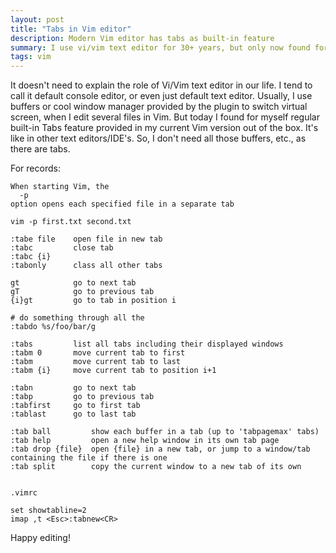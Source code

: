 ```yaml
---
layout: post
title: "Tabs in Vim editor"
description: Modern Vim editor has tabs as built-in feature
summary: I use vi/vim text editor for 30+ years, but only now found for myself Tabs as a its feature.
tags: vim
---
```


It doesn't need to explain the role of Vi/Vim text editor in our life.
I tend to call it default console editor, or even just default text editor.
Usually, I use buffers or cool window manager provided by the plugin to switch virtual screen,
when I edit several files in Vim. But today I found for myself regular built-in Tabs feature
provided in my current Vim version out of the box. It's like in other text editors/IDE's.
So, I don't need all those buffers, etc., as there are tabs.

For records:

```
When starting Vim, the
  -p
option opens each specified file in a separate tab

vim -p first.txt second.txt

:tabe file    open file in new tab
:tabc         close tab
:tabc {i}
:tabonly      class all other tabs

gt            go to next tab
gT            go to previous tab
{i}gt         go to tab in position i

# do something through all the
:tabdo %s/foo/bar/g

:tabs         list all tabs including their displayed windows
:tabm 0       move current tab to first
:tabm         move current tab to last
:tabm {i}     move current tab to position i+1

:tabn         go to next tab
:tabp         go to previous tab
:tabfirst     go to first tab
:tablast      go to last tab

:tab ball         show each buffer in a tab (up to 'tabpagemax' tabs)
:tab help         open a new help window in its own tab page
:tab drop {file}  open {file} in a new tab, or jump to a window/tab containing the file if there is one
:tab split        copy the current window to a new tab of its own


.vimrc

set showtabline=2
imap ,t <Esc>:tabnew<CR>
```

Happy editing!
